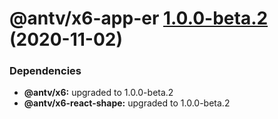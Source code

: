 # @antv/x6-app-er [1.0.0-beta.2](https://github.com/antvis/x6/compare/@antv/x6-app-er@1.0.0-beta.1...@antv/x6-app-er@1.0.0-beta.2) (2020-11-02)





### Dependencies

* **@antv/x6:** upgraded to 1.0.0-beta.2
* **@antv/x6-react-shape:** upgraded to 1.0.0-beta.2
